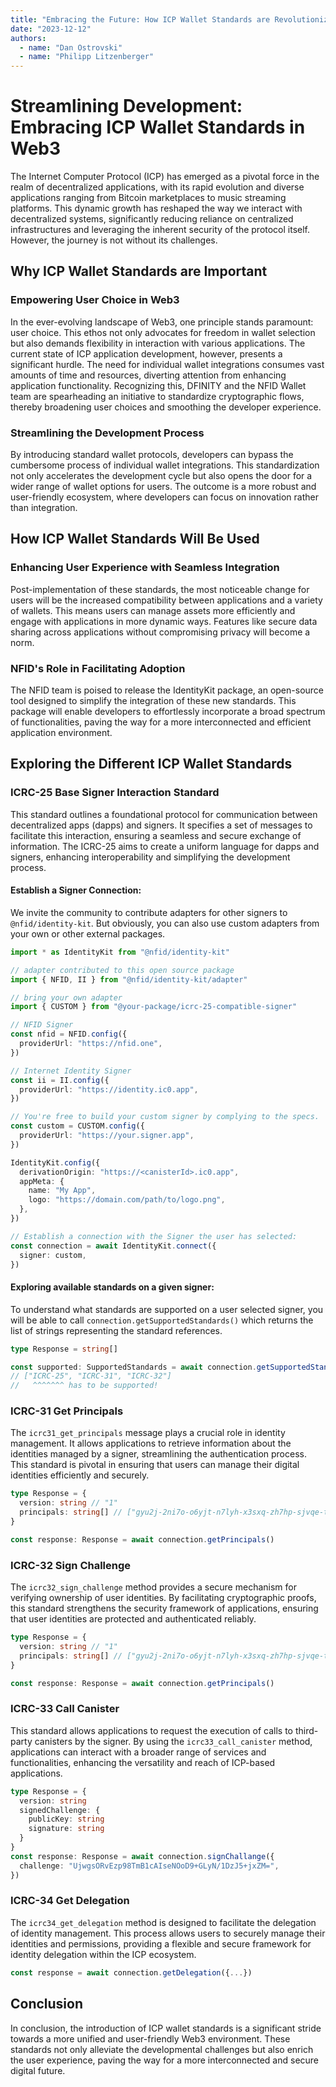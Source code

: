 ```yaml
---
title: "Embracing the Future: How ICP Wallet Standards are Revolutionizing Web3 Applications"
date: "2023-12-12"
authors:
  - name: "Dan Ostrovski"
  - name: "Philipp Litzenberger"
---
```


# Streamlining Development: Embracing ICP Wallet Standards in Web3

The Internet Computer Protocol (ICP) has emerged as a pivotal force in the realm of decentralized
applications, with its rapid evolution and diverse applications ranging from Bitcoin marketplaces to
music streaming platforms. This dynamic growth has reshaped the way we interact with decentralized
systems, significantly reducing reliance on centralized infrastructures and leveraging the inherent
security of the protocol itself. However, the journey is not without its challenges.

## Why ICP Wallet Standards are Important

### Empowering User Choice in Web3

In the ever-evolving landscape of Web3, one principle stands paramount: user choice. This ethos not
only advocates for freedom in wallet selection but also demands flexibility in interaction with
various applications. The current state of ICP application development, however, presents a
significant hurdle. The need for individual wallet integrations consumes vast amounts of time and
resources, diverting attention from enhancing application functionality. Recognizing this, DFINITY
and the NFID Wallet team are spearheading an initiative to standardize cryptographic flows, thereby
broadening user choices and smoothing the developer experience.

### Streamlining the Development Process

By introducing standard wallet protocols, developers can bypass the cumbersome process of individual
wallet integrations. This standardization not only accelerates the development cycle but also opens
the door for a wider range of wallet options for users. The outcome is a more robust and
user-friendly ecosystem, where developers can focus on innovation rather than integration.

## How ICP Wallet Standards Will Be Used

### Enhancing User Experience with Seamless Integration

Post-implementation of these standards, the most noticeable change for users will be the increased
compatibility between applications and a variety of wallets. This means users can manage assets more
efficiently and engage with applications in more dynamic ways. Features like secure data sharing
across applications without compromising privacy will become a norm.

### NFID's Role in Facilitating Adoption

The NFID team is poised to release the IdentityKit package, an open-source tool designed to simplify
the integration of these new standards. This package will enable developers to effortlessly
incorporate a broad spectrum of functionalities, paving the way for a more interconnected and
efficient application environment.

## Exploring the Different ICP Wallet Standards

### ICRC-25 Base Signer Interaction Standard

This standard outlines a foundational protocol for communication between decentralized apps (dapps)
and signers. It specifies a set of messages to facilitate this interaction, ensuring a seamless and
secure exchange of information. The ICRC-25 aims to create a uniform language for dapps and signers,
enhancing interoperability and simplifying the development process.

#### Establish a Signer Connection:

We invite the community to contribute adapters for other signers to `@nfid/identity-kit`. But
obviously, you can also use custom adapters from your own or other external packages.

```typescript
import * as IdentityKit from "@nfid/identity-kit"

// adapter contributed to this open source package
import { NFID, II } from "@nfid/identity-kit/adapter"

// bring your own adapter
import { CUSTOM } from "@your-package/icrc-25-compatible-signer"

// NFID Signer
const nfid = NFID.config({
  providerUrl: "https://nfid.one",
})

// Internet Identity Signer
const ii = II.config({
  providerUrl: "https://identity.ic0.app",
})

// You're free to build your custom signer by complying to the specs.
const custom = CUSTOM.config({
  providerUrl: "https://your.signer.app",
})

IdentityKit.config({
  derivationOrigin: "https://<canisterId>.ic0.app",
  appMeta: {
    name: "My App",
    logo: "https://domain.com/path/to/logo.png",
  },
})

// Establish a connection with the Signer the user has selected:
const connection = await IdentityKit.connect({
  signer: custom,
})
```

#### Exploring available standards on a given signer:

To understand what standards are supported on a user selected signer, you will be able to call
`connection.getSupportedStandards()` which returns the list of strings representing the standard
references.

```typescript
type Response = string[]

const supported: SupportedStandards = await connection.getSupportedStandards()
// ["ICRC-25", "ICRC-31", "ICRC-32"]
//   ^^^^^^^ has to be supported!
```

### ICRC-31 Get Principals

The `icrc31_get_principals` message plays a crucial role in identity management. It allows
applications to retrieve information about the identities managed by a signer, streamlining the
authentication process. This standard is pivotal in ensuring that users can manage their digital
identities efficiently and securely.

```typescript
type Response = {
  version: string // "1"
  principals: string[] // ["gyu2j-2ni7o-o6yjt-n7lyh-x3sxq-zh7hp-sjvqe-t7oul-4eehb-2gvtt-Jae"]
}

const response: Response = await connection.getPrincipals()
```

### ICRC-32 Sign Challenge

The `icrc32_sign_challenge` method provides a secure mechanism for verifying ownership of user
identities. By facilitating cryptographic proofs, this standard strengthens the security framework
of applications, ensuring that user identities are protected and authenticated reliably.

```typescript
type Response = {
  version: string // "1"
  principals: string[] // ["gyu2j-2ni7o-o6yjt-n7lyh-x3sxq-zh7hp-sjvqe-t7oul-4eehb-2gvtt-Jae"]
}

const response: Response = await connection.getPrincipals()
```

### ICRC-33 Call Canister

This standard allows applications to request the execution of calls to third-party canisters by the
signer. By using the `icrc33_call_canister` method, applications can interact with a broader range
of services and functionalities, enhancing the versatility and reach of ICP-based applications.

```typescript
type Response = {
  version: string
  signedChallenge: {
    publicKey: string
    signature: string
  }
}
const response: Response = await connection.signChallange({
  challenge: "UjwgsORvEzp98TmB1cAIseNOoD9+GLyN/1DzJ5+jxZM=",
})
```

### ICRC-34 Get Delegation

The `icrc34_get_delegation` method is designed to facilitate the delegation of identity management.
This process allows users to securely manage their identities and permissions, providing a flexible
and secure framework for identity delegation within the ICP ecosystem.

```typescript
const response = await connection.getDelegation({...})
```

## Conclusion

In conclusion, the introduction of ICP wallet standards is a significant stride towards a more
unified and user-friendly Web3 environment. These standards not only alleviate the developmental
challenges but also enrich the user experience, paving the way for a more interconnected and secure
digital future.
